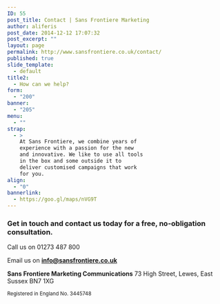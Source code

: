 ```yaml
---
ID: 55
post_title: Contact | Sans Frontiere Marketing
author: aliferis
post_date: 2014-12-12 17:07:32
post_excerpt: ""
layout: page
permalink: http://www.sansfrontiere.co.uk/contact/
published: true
slide_template:
  - default
title2:
  - How can we help?
form:
  - "200"
banner:
  - "205"
menu:
  - ""
strap:
  - >
    At Sans Frontiere, we combine years of
    experience with a passion for the new
    and innovative. We like to use all tools
    in the box and some outside it to
    deliver customised campaigns that work
    for you.
align:
  - "0"
bannerlink:
  - https://goo.gl/maps/nVG9T
---
```

<h3>Get in touch and contact us today for a free, no-obligation consultation.</h3>
Call us on <span class="big greentext lobster">01273 487 800</span>

Email us on <span class="greentext"><strong><a href="mailto:info@sansfrontiere.co.uk">info@sansfrontiere.co.uk</a></strong></span>

<strong>Sans Frontiere Marketing Communications</strong>
73 High Street, Lewes, East Sussex BN7 1XG

<small>Registered in England No. 3445748</small>